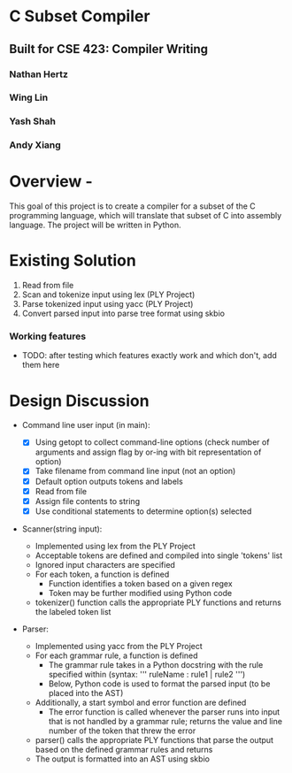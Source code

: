 # C Subset Compiler
## Built for CSE 423: Compiler Writing

### Nathan Hertz
### Wing Lin
### Yash Shah
### Andy Xiang

# Overview -
This goal of this project is to create a compiler for a subset of the C programming language, which will translate that subset of C into assembly language. The project will be written in Python.

# Existing Solution
1. Read from file
2. Scan and tokenize input using lex (PLY Project)
3. Parse tokenized input using yacc (PLY Project)
4. Convert parsed input into parse tree format using skbio

### Working features
- TODO: after testing which features exactly work and which don't, add them here

# Design Discussion
- Command line user input (in main):
    - [x] Using getopt to collect command-line options (check number of arguments and assign flag by or-ing with bit representation of option)
    - [x] Take filename from command line input (not an option)
    - [x] Default option outputs tokens and labels
    - [x] Read from file
    - [x] Assign file contents to string
    - [x] Use conditional statements to determine option(s) selected

- Scanner(string input):
    - Implemented using lex from the PLY Project
    - Acceptable tokens are defined and compiled into single 'tokens' list
    - Ignored input characters are specified
    - For each token, a function is defined
        - Function identifies a token based on a given regex
        - Token may be further modified using Python code
    - tokenizer() function calls the appropriate PLY functions and returns the labeled token list

- Parser:
    - Implemented using yacc from the PLY Project
    - For each grammar rule, a function is defined
        - The grammar rule takes in a Python docstring with the rule specified within (syntax: ''' ruleName : rule1 | rule2 ''')
        - Below, Python code is used to format the parsed input (to be placed into the AST)
    - Additionally, a start symbol and error function are defined
        - The error function is called whenever the parser runs into input that is not handled by a grammar rule; returns the value and line number of the token that threw the error
    - parser() calls the appropriate PLY functions that parse the output based on the defined grammar rules and returns
    - The output is formatted into an AST using skbio